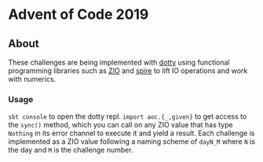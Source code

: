 # Advent of Code 2019

## About

These challenges are being implemented with [dotty](http://dotty.epfl.ch) using functional programming libraries such as [ZIO](https://zio.dev) and [spire](https://typelevel.org/spire/) to lift IO operations and work with numerics.

### Usage

`sbt console` to open the dotty repl. `import aoc.{_,given}` to get access to the `sync()` method, which you can call on any ZIO value that has type `Nothing` in its error channel to execute it and yield a result. Each challenge is implemented as a ZIO value following a naming scheme of `dayN_M` where `N` is the day and `M` is the challenge number.
